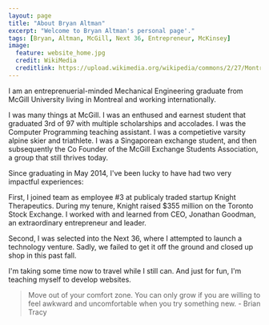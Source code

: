 ```yaml
---
layout: page
title: "About Bryan Altman"
excerpt: "Welcome to Bryan Altman's personal page'."
tags: [Bryan, Altman, McGill, Next 36, Entrepreneur, McKinsey]
image:
  feature: website_home.jpg
  credit: WikiMedia
  creditlink: https://upload.wikimedia.org/wikipedia/commons/2/27/Montreal_skyline_night.png
---
```


I am an entreprenuerial-minded Mechanical Engineering graduate from McGill University living in Montreal and working internationally.

I was many things at McGill. I was an enthused and earnest student that graduated 3rd of 97 with multiple scholarships and accolades. I was the Computer Programming teaching assistant. I was a competietive varsity alpine skier and triathlete. I was a Singaporean exchange student, and then subsequently the Co Founder of the McGill Exchange Students Association, a group that still thrives today.


Since graduating in May 2014, I've been lucky to have had two very impactful experiences:

First, I joined team as employee #3 at publicaly traded startup Knight Therapeutics. During my tenure, Knight raised $355 million on the Toronto Stock Exchange. I worked with and learned from CEO, Jonathan Goodman, an extraordinary entrepreneur and leader.

Second, I was selected into the Next 36, where I attempted to launch a technology venture. Sadly, we failed to get it off the ground and closed up shop in this past fall.

I'm taking some time now to travel while I still can. And just for fun, I'm teaching myself to develop websites.

> Move out of your comfort zone. You can only grow if you are willing to feel awkward and uncomfortable when you try something new. - Brian Tracy